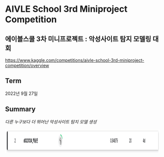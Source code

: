 # AIVLE School 3rd Miniproject Competition

## 에이블스쿨 3차 미니프로젝트 : 악성사이트 탐지 모델링 대회 

https://www.kaggle.com/competitions/aivle-school-3rd-miniproject-competition/overview

## Term

2022년 9월 27일 

## Summary 

*다른 누구보다 더 뛰어난 악성사이트 탐지 모델 생성*   

<img src="./img/ranking.png"  width="1418" height="78"/>
<!-- <img src="https://user-images.githubusercontent.com/77391848/193394204-53a25c1b-f7e8-4466-8d1c-b8a4a5812810.png"  width="1418" height="78"/> -->

<!-- ### Reference :  -->

